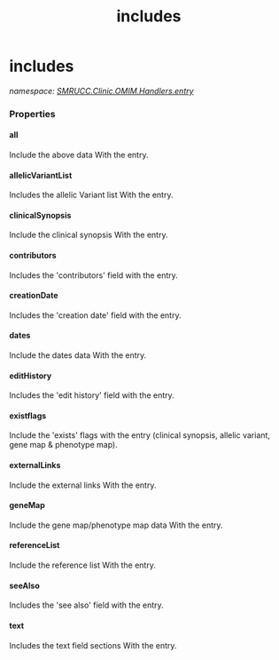 ﻿---
title: includes
---

# includes
_namespace: [SMRUCC.Clinic.OMIM.Handlers.entry](N-SMRUCC.Clinic.OMIM.Handlers.entry.html)_






### Properties

#### all
Include the above data With the entry.
#### allelicVariantList
Includes the allelic Variant list With the entry.
#### clinicalSynopsis
Include the clinical synopsis With the entry.
#### contributors
Includes the 'contributors' field with the entry.
#### creationDate
Includes the 'creation date' field with the entry.
#### dates
Include the dates data With the entry.
#### editHistory
Includes the 'edit history' field with the entry.
#### existflags
Include the 'exists' flags with the entry (clinical synopsis, allelic variant, gene map & phenotype map).
#### externalLinks
Include the external links With the entry.
#### geneMap
Include the gene map/phenotype map data With the entry.
#### referenceList
Include the reference list With the entry.
#### seeAlso
Includes the 'see also' field with the entry.
#### text
Includes the text field sections With the entry.
